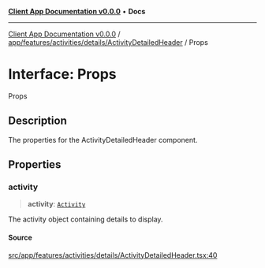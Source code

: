 [**Client App Documentation v0.0.0**](../../../../../../README.md) • **Docs**

***

[Client App Documentation v0.0.0](../../../../../../README.md) / [app/features/activities/details/ActivityDetailedHeader](../README.md) / Props

# Interface: Props

Props

## Description

The properties for the ActivityDetailedHeader component.

## Properties

### activity

> **activity**: [`Activity`](../../../../../models/activity/interfaces/Activity.md)

The activity object containing details to display.

#### Source

[src/app/features/activities/details/ActivityDetailedHeader.tsx:40](https://github.com/jimmykurian/Reactivities/blob/af72bfec8c51b7602f492bc9e60a71a5f447d0af/client-app/src/app/features/activities/details/ActivityDetailedHeader.tsx#L40)

